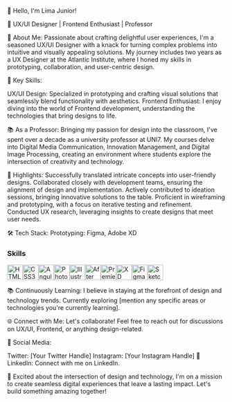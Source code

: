 👋 Hello, I'm Lima Junior!

🎨 UX/UI Designer | Frontend Enthusiast | Professor

🌟 About Me:
Passionate about crafting delightful user experiences, I'm a seasoned UX/UI Designer with a knack for turning complex problems into intuitive and visually appealing solutions. My journey includes two years as a UX Designer at the Atlantic Institute, where I honed my skills in prototyping, collaboration, and user-centric design.

🚀 Key Skills:

UX/UI Design: Specialized in prototyping and crafting visual solutions that seamlessly blend functionality with aesthetics.
Frontend Enthusiast: I enjoy diving into the world of Frontend development, understanding the technologies that bring designs to life.

📚 As a Professor:
Bringing my passion for design into the classroom, I've spent over a decade as a university professor at UNI7. My courses delve into Digital Media Communication, Innovation Management, and Digital Image Processing, creating an environment where students explore the intersection of creativity and technology.

💼 Highlights:
Successfully translated intricate concepts into user-friendly designs.
Collaborated closely with development teams, ensuring the alignment of design and implementation.
Actively contributed to ideation sessions, bringing innovative solutions to the table.
Proficient in wireframing and prototyping, with a focus on iterative testing and refinement.
Conducted UX research, leveraging insights to create designs that meet user needs.

🛠️ Tech Stack:
Prototyping: Figma, Adobe XD
### Skills

<p align="left">
<a href="https://developer.mozilla.org/en-US/docs/Glossary/HTML5" target="_blank" rel="noreferrer"><img src="https://raw.githubusercontent.com/danielcranney/readme-generator/main/public/icons/skills/html5-colored.svg" width="36" height="36" alt="HTML5" /></a><a href="https://www.w3.org/TR/CSS/#css" target="_blank" rel="noreferrer"><img src="https://raw.githubusercontent.com/danielcranney/readme-generator/main/public/icons/skills/css3-colored.svg" width="36" height="36" alt="CSS3" /></a><a href="https://angular.io/" target="_blank" rel="noreferrer"><img src="https://raw.githubusercontent.com/danielcranney/readme-generator/main/public/icons/skills/angularjs-colored.svg" width="36" height="36" alt="Angular" /></a><a href="https://www.adobe.com/uk/products/photoshop.html" target="_blank" rel="noreferrer"><img src="https://raw.githubusercontent.com/danielcranney/readme-generator/main/public/icons/skills/photoshop-colored.svg" width="36" height="36" alt="Photoshop" /></a><a href="https://www.adobe.com/uk/products/illustrator.html" target="_blank" rel="noreferrer"><img src="https://raw.githubusercontent.com/danielcranney/readme-generator/main/public/icons/skills/illustrator-colored.svg" width="36" height="36" alt="Illustrator" /></a><a href="https://www.adobe.com/uk/products/aftereffects.html" target="_blank" rel="noreferrer"><img src="https://raw.githubusercontent.com/danielcranney/readme-generator/main/public/icons/skills/aftereffects-colored.svg" width="36" height="36" alt="After Effects" /></a><a href="https://www.adobe.com/uk/products/premiere.html" target="_blank" rel="noreferrer"><img src="https://raw.githubusercontent.com/danielcranney/readme-generator/main/public/icons/skills/premierepro-colored.svg" width="36" height="36" alt="Premiere Pro" /></a><a href="https://www.adobe.com/uk/products/xd.html" target="_blank" rel="noreferrer"><img src="https://raw.githubusercontent.com/danielcranney/readme-generator/main/public/icons/skills/xd-colored.svg" width="36" height="36" alt="XD" /></a><a href="https://www.figma.com/" target="_blank" rel="noreferrer"><img src="https://raw.githubusercontent.com/danielcranney/readme-generator/main/public/icons/skills/figma-colored.svg" width="36" height="36" alt="Figma" /></a><a href="https://www.sketch.com/" target="_blank" rel="noreferrer"><img src="https://raw.githubusercontent.com/danielcranney/readme-generator/main/public/icons/skills/sketch-colored.svg" width="36" height="36" alt="Sketch" /></a>
</p>

📚 Continuously Learning:
I believe in staying at the forefront of design and technology trends. Currently exploring [mention any specific areas or technologies you're currently learning].

🌐 Connect with Me:
Let's collaborate! Feel free to reach out for discussions on UX/UI, Frontend, or anything design-related.

<script src="https://platform.linkedin.com/badges/js/profile.js" async defer type="text/javascript"></script>

📱 Social Media:

Twitter: [Your Twitter Handle]
Instagram: [Your Instagram Handle]
🔗 LinkedIn:
Connect with me on LinkedIn.

🚀 Excited about the intersection of design and technology, I'm on a mission to create seamless digital experiences that leave a lasting impact. Let's build something amazing together!
